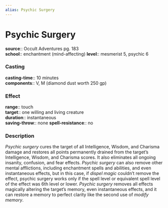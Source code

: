 ```yaml
---
alias: Psychic Surgery
---
```


# Psychic Surgery 

**source**:: Occult Adventures pg. 183  
**school**:: enchantment (mind-affecting)
**level**:: mesmerist 5, psychic 6

### Casting 

**casting-time**:: 10 minutes  
**components**:: V, M (diamond dust worth 250 gp)

### Effect 

**range**:: touch  
**target**:: one willing and living creature  
**duration**:: instantaneous  
**saving-throw**:: none
**spell-resistance**:: no

### Description 

*Psychic surgery* cures the target of all Intelligence, Wisdom, and Charisma damage and restores all points permanently drained from the target’s Intelligence, Wisdom, and Charisma scores. It also eliminates all ongoing insanity, confusion, and fear effects. *Psychic surgery* can also remove other mental afflictions, including enchantment spells and abilities, and even instantaneous effects, but in this case, if *dispel magic* couldn’t remove the effect, psychic surgery works only if the spell level or equivalent spell level of the effect was 6th level or lower. *Psychic surgery* removes all effects magically altering the target’s memory, even instantaneous effects, and it can restore a memory to perfect clarity like the second use of *modify memory*.
